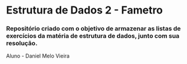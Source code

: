 # Estrutura de Dados 2 - Fametro
### Repositório criado com o objetivo de armazenar as listas de exercícios da matéria de estrutura de dados, junto com sua resolução.

Aluno - Daniel Melo Vieira
